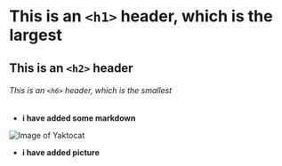 # This is an `<h1>` header, which is the largest

## This is an `<h2>` header

###### This is an `<h6>` header, which is the smallest

- **i have added some markdown**

![Image of Yaktocat](https://octodex.github.com/images/yaktocat.png)

- **i have added picture**
